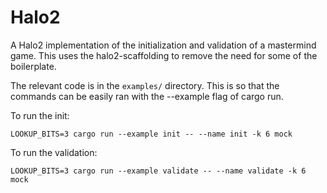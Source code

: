 # Halo2

A Halo2 implementation of the initialization and validation of a mastermind game. This uses the halo2-scaffolding to remove the need for some of the boilerplate.

The relevant code is in the `examples/` directory. This is so that the commands can be easily ran with the --example flag of cargo run.


To run the init:
```
LOOKUP_BITS=3 cargo run --example init -- --name init -k 6 mock
```


To run the validation:
```
LOOKUP_BITS=3 cargo run --example validate -- --name validate -k 6 mock
```